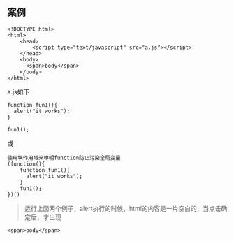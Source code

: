 ## 案例
```
<!DOCTYPE html>
<html>
    <head>
        <script type="text/javascript" src="a.js"></script>
    </head>
    <body>
      <span>body</span>
    </body>
</html>
```
a.js如下
```
function fun1(){
  alert("it works");
}

fun1();
```
或 
```
使用块作用域来申明function防止污染全局变量
(function(){
    function fun1(){
      alert("it works");
    }
    fun1();
})()
```

>运行上面两个例子，alert执行的时候，html的内容是一片空白的，当点击确定后，才出现
```
<span>body</span>
```